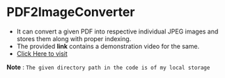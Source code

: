 # PDF2ImageConverter
* It can convert a given PDF into respective individual JPEG images and stores them along with proper indexing.
* The provided __link__ contains a demonstration video for the same.
* [Click Here to visit](https://drive.google.com/file/d/1ZoSyMr1dvCv5nxJ-mArePm2V46FH6sxk/view)

__**Note**__ : ```The given directory path in the code is of my local storage``` 
